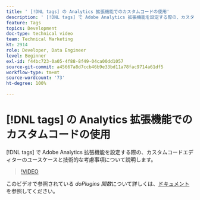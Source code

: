 ```yaml
---
title: ' [!DNL tags] の Analytics 拡張機能でのカスタムコードの使用'
description: ' [!DNL tags] で Adobe Analytics 拡張機能を設定する際の、カスタムコードエディターのユースケースと技術的な考慮事項について説明します。 '
feature: Tags
topics: Development
doc-type: technical video
team: Technical Marketing
kt: 2914
role: Developer, Data Engineer
level: Beginner
exl-id: f44bc723-0a05-4f88-8f49-04ca00dd1057
source-git-commit: a45667a8d7ccb46b9e33bd11a78fac9714a61df5
workflow-type: tm+mt
source-wordcount: '73'
ht-degree: 100%

---
```


# [!DNL tags] の Analytics 拡張機能でのカスタムコードの使用

[!DNL tags] で Adobe Analytics 拡張機能を設定する際の、カスタムコードエディターのユースケースと技術的な考慮事項について説明します。

>[!VIDEO](https://video.tv.adobe.com/v/27272/?quality=12&learn=on)

このビデオで参照されている <i>doPlugins 関数</i>について詳しくは、[ドキュメント](https://experienceleague.adobe.com/docs/analytics/implementation/vars/plugins/impl-plugins.html?lang=ja)を参照してください。
